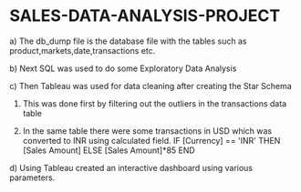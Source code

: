 # SALES-DATA-ANALYSIS-PROJECT
a) The db_dump file is the database file with the tables such as product,markets,date,transactions etc.


b) Next SQL was used to do some Exploratory Data Analysis 


c) Then Tableau was used for data cleaning after creating the Star Schema

  1) This was done first by filtering out the outliers in the transactions data table 
  
  2) In the same table there were some transactions in USD which was converted to INR using calculated field.
      IF [Currency] == 'INR' THEN [Sales Amount] ELSE [Sales Amount]*85 END    


d) Using Tableau created an interactive dashboard using various parameters.
